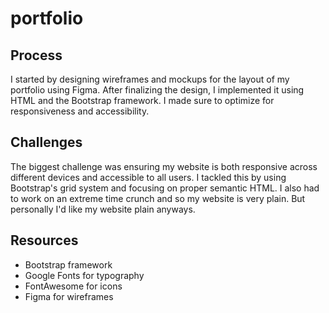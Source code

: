 # portfolio

## Process
I started by designing wireframes and mockups for the layout of my portfolio using Figma. After finalizing the design, I implemented it using HTML and the Bootstrap framework. I made sure to optimize for responsiveness and accessibility.

## Challenges
The biggest challenge was ensuring my website is both responsive across different devices and accessible to all users. I tackled this by using Bootstrap's grid system and focusing on proper semantic HTML. I also had to work on an extreme time crunch and so my website is very plain. But personally I'd like my website plain anyways.

## Resources
- Bootstrap framework
- Google Fonts for typography
- FontAwesome for icons
- Figma for wireframes